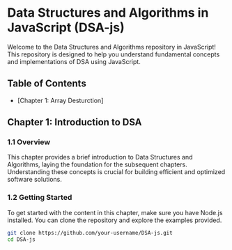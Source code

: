 # Data Structures and Algorithms in JavaScript (DSA-js)

Welcome to the Data Structures and Algorithms repository in JavaScript! This repository is designed to help you understand fundamental concepts and implementations of DSA using JavaScript.

## Table of Contents

- [Chapter 1: Array Desturction]
## Chapter 1: Introduction to DSA

### 1.1 Overview

This chapter provides a brief introduction to Data Structures and Algorithms, laying the foundation for the subsequent chapters. Understanding these concepts is crucial for building efficient and optimized software solutions.

### 1.2 Getting Started

To get started with the content in this chapter, make sure you have Node.js installed. You can clone the repository and explore the examples provided.

```bash
git clone https://github.com/your-username/DSA-js.git
cd DSA-js
